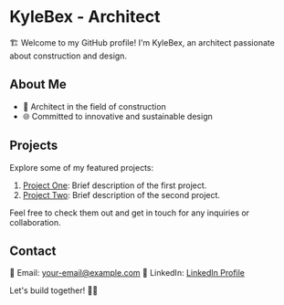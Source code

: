 # KyleBex - Architect

🏗️ Welcome to my GitHub profile! I'm KyleBex, an architect passionate about construction and design.

## About Me

- 🏢 Architect in the field of construction
- 🌐 Committed to innovative and sustainable design

## Projects

Explore some of my featured projects:

1. [Project One](link-to-project-one): Brief description of the first project.
2. [Project Two](link-to-project-two): Brief description of the second project.

Feel free to check them out and get in touch for any inquiries or collaboration.

## Contact

📧 Email: [your-email@example.com](mailto:your-email@example.com)
🔗 LinkedIn: [LinkedIn Profile](https://www.linkedin.com/in/your-linkedin-profile)

Let's build together! 🏡✨
